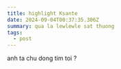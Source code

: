 ```yaml
---
title: highlight Ksante
date: 2024-09-04T00:37:35.306Z
summary: qua la lewlewle sat thuong
tags:
  - post
---
```

a﻿nh ta chu dong tim toi ?